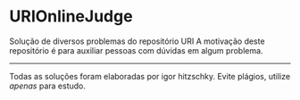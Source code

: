 # URIOnlineJudge
Solução de diversos problemas do repositório URI
A motivação deste repositório é para auxiliar pessoas com dúvidas em algum problema.

---

Todas as soluções foram elaboradas por igor hitzschky.
Evite plágios, utilize *apenas* para estudo.
